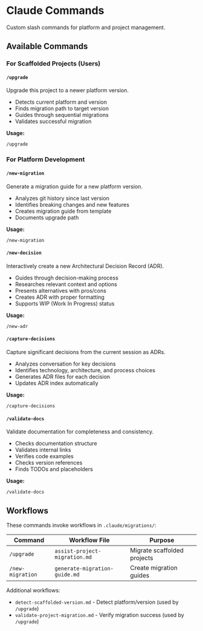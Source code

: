 # Claude Commands

Custom slash commands for platform and project management.

## Available Commands

### For Scaffolded Projects (Users)

#### `/upgrade`

Upgrade this project to a newer platform version.

- Detects current platform and version
- Finds migration path to target version
- Guides through sequential migrations
- Validates successful migration

**Usage:**

```
/upgrade
```

### For Platform Development

#### `/new-migration`

Generate a migration guide for a new platform version.

- Analyzes git history since last version
- Identifies breaking changes and new features
- Creates migration guide from template
- Documents upgrade path

**Usage:**

```
/new-migration
```

#### `/new-decision`

Interactively create a new Architectural Decision Record (ADR).

- Guides through decision-making process
- Researches relevant context and options
- Presents alternatives with pros/cons
- Creates ADR with proper formatting
- Supports WIP (Work In Progress) status

**Usage:**

```
/new-adr
```

#### `/capture-decisions`

Capture significant decisions from the current session as ADRs.

- Analyzes conversation for key decisions
- Identifies technology, architecture, and process choices
- Generates ADR files for each decision
- Updates ADR index automatically

**Usage:**

```
/capture-decisions
```

#### `/validate-docs`

Validate documentation for completeness and consistency.

- Checks documentation structure
- Validates internal links
- Verifies code examples
- Checks version references
- Finds TODOs and placeholders

**Usage:**

```
/validate-docs
```

## Workflows

These commands invoke workflows in `.claude/migrations/`:

| Command          | Workflow File                 | Purpose                     |
| ---------------- | ----------------------------- | --------------------------- |
| `/upgrade`       | `assist-project-migration.md` | Migrate scaffolded projects |
| `/new-migration` | `generate-migration-guide.md` | Create migration guides     |

Additional workflows:

- `detect-scaffolded-version.md` - Detect platform/version (used by `/upgrade`)
- `validate-project-migration.md` - Verify migration success (used by `/upgrade`)
